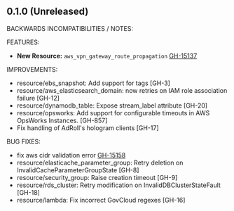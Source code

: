 ## 0.1.0 (Unreleased)

BACKWARDS INCOMPATIBILITIES / NOTES:

FEATURES:

* **New Resource:** `aws_vpn_gateway_route_propagation` [GH-15137](https://github.com/hashicorp/terraform/pull/15137)

IMPROVEMENTS:

* resource/ebs_snapshot: Add support for tags [GH-3]
* resource/aws_elasticsearch_domain: now retries on IAM role association failure [GH-12]
* resource/dynamodb_table: Expose stream_label attribute [GH-20]
* resource/opsworks: Add support for configurable timeouts in AWS OpsWorks Instances. [GH-857]
* Fix handling of AdRoll's hologram clients [GH-17]

BUG FIXES:

* fix aws cidr validation error [GH-15158](https://github.com/hashicorp/terraform/pull/15158)
* resource/elasticache_parameter_group: Retry deletion on InvalidCacheParameterGroupState [GH-8]
* resource/security_group: Raise creation timeout [GH-9]
* resource/rds_cluster: Retry modification on InvalidDBClusterStateFault [GH-18]
* resource/lambda: Fix incorrect GovCloud regexes [GH-16]
